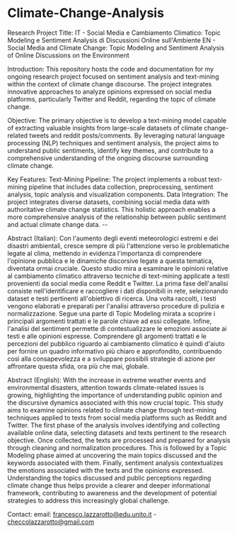 # Climate-Change-Analysis

Research Project Title: 
IT - Social Media e Cambiamento Climatico: Topic Modeling e Sentiment Analysis di Discussioni Online sull'Ambiente
EN - Social Media and Climate Change: Topic Modeling and Sentiment Analysis of Online Discussions on the Environment


Introduction:
This repository hosts the code and documentation for my ongoing research project focused on sentiment analysis and text-mining within the context of climate change discourse. The project integrates innovative approaches to analyze opinions expressed on social media platforms, particularly Twitter and Reddit, regarding the topic of climate change.

Objective:
The primary objective is to develop a text-mining model capable of extracting valuable insights from large-scale datasets of climate change-related tweets and reddit posts/comments. By leveraging natural language processing (NLP) techniques and sentiment analysis, the project aims to understand public sentiments, identify key themes, and contribute to a comprehensive understanding of the ongoing discourse surrounding climate change.

Key Features:
Text-Mining Pipeline: The project implements a robust text-mining pipeline that includes data collection, preprocessing, sentiment analysis, topic analysis and visualization components.
Data Integration: The project integrates diverse datasets, combining social media data with authoritative climate change statistics. This holistic approach enables a more comprehensive analysis of the relationship between public sentiment and actual climate change data. -- 

Abstract (Italian):
Con l'aumento degli eventi meteorologici estremi e dei disastri ambientali, cresce sempre di più l'attenzione verso le problematiche legate al clima, mettendo in evidenza l'importanza di comprendere l'opinione pubblica e le dinamiche discorsive legate a questa tematica, diventata ormai cruciale. 
Questo studio mira a esaminare le opinioni relative al cambiamento climatico attraverso tecniche di text-mining applicate a testi provenienti da social media come Reddit e Twitter. 
La prima fase dell'analisi consiste nell'identificare e raccogliere i dati disponibili in rete, selezionando dataset e testi pertinenti all'obiettivo di ricerca. Una volta raccolti, i testi vengono elaborati e preparati per l'analisi attraverso procedure di pulizia e normalizzazione. Segue una parte di Topic Modeling mirata a scoprire i principali argomenti trattati e le parole chiave ad essi collegate. Infine, l'analisi del sentiment permette di contestualizzare le emozioni associate ai testi e alle opinioni espresse. Comprendere gli argomenti trattati e le percezioni del pubblico riguardo al cambiamento climatico è quindi d'aiuto per fornire un quadro informativo più chiaro e approfondito, contribuendo così alla consapevolezza e a sviluppare possibili strategie di azione per affrontare questa sfida, ora più che mai, globale.

Abstract (English):
With the increase in extreme weather events and environmental disasters, attention towards climate-related issues is growing, highlighting the importance of understanding public opinion and the discursive dynamics associated with this now crucial topic. This study aims to examine opinions related to climate change through text-mining techniques applied to texts from social media platforms such as Reddit and Twitter.
The first phase of the analysis involves identifying and collecting available online data, selecting datasets and texts pertinent to the research objective. Once collected, the texts are processed and prepared for analysis through cleaning and normalization procedures. This is followed by a Topic Modeling phase aimed at uncovering the main topics discussed and the keywords associated with them. Finally, sentiment analysis contextualizes the emotions associated with the texts and the opinions expressed.
Understanding the topics discussed and public perceptions regarding climate change thus helps provide a clearer and deeper informational framework, contributing to awareness and the development of potential strategies to address this increasingly global challenge.

Contact:
email: francesco.lazzarotto@edu.unito.it - checcolazzarotto@gmail.com

